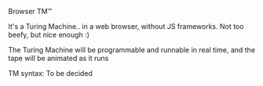 Browser TM™

It's a Turing Machine.. in a web browser, without JS frameworks. 
Not too beefy, but nice enough :)

The Turing Machine will be programmable and runnable in real time,
and the tape will be animated as it runs

TM syntax: To be decided
